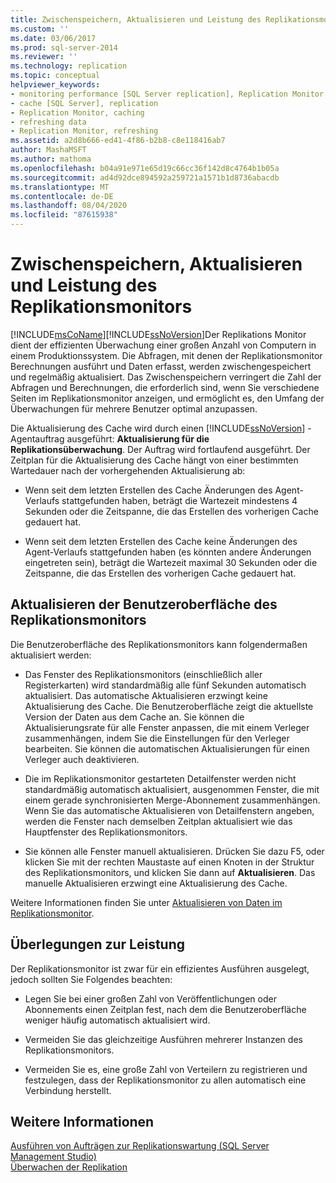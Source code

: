 ```yaml
---
title: Zwischenspeichern, Aktualisieren und Leistung des Replikationsmonitors | Microsoft-Dokumentation
ms.custom: ''
ms.date: 03/06/2017
ms.prod: sql-server-2014
ms.reviewer: ''
ms.technology: replication
ms.topic: conceptual
helpviewer_keywords:
- monitoring performance [SQL Server replication], Replication Monitor
- cache [SQL Server], replication
- Replication Monitor, caching
- refreshing data
- Replication Monitor, refreshing
ms.assetid: a2d8b666-ed41-4f86-b2b8-c8e118416ab7
author: MashaMSFT
ms.author: mathoma
ms.openlocfilehash: b04a91e971e65d19c66cc36f142d8c4764b1b05a
ms.sourcegitcommit: ad4d92dce894592a259721a1571b1d8736abacdb
ms.translationtype: MT
ms.contentlocale: de-DE
ms.lasthandoff: 08/04/2020
ms.locfileid: "87615938"
---
```

# <a name="caching-refresh-and-replication-monitor-performance"></a>Zwischenspeichern, Aktualisieren und Leistung des Replikationsmonitors
  [!INCLUDE[msCoName](../../../includes/msconame-md.md)][!INCLUDE[ssNoVersion](../../../includes/ssnoversion-md.md)]Der Replikations Monitor dient der effizienten Überwachung einer großen Anzahl von Computern in einem Produktionssystem. Die Abfragen, mit denen der Replikationsmonitor Berechnungen ausführt und Daten erfasst, werden zwischengespeichert und regelmäßig aktualisiert. Das Zwischenspeichern verringert die Zahl der Abfragen und Berechnungen, die erforderlich sind, wenn Sie verschiedene Seiten im Replikationsmonitor anzeigen, und ermöglicht es, den Umfang der Überwachungen für mehrere Benutzer optimal anzupassen.  
  
 Die Aktualisierung des Cache wird durch einen [!INCLUDE[ssNoVersion](../../../includes/ssnoversion-md.md)] -Agentauftrag ausgeführt: **Aktualisierung für die Replikationsüberwachung**. Der Auftrag wird fortlaufend ausgeführt. Der Zeitplan für die Aktualisierung des Cache hängt von einer bestimmten Wartedauer nach der vorhergehenden Aktualisierung ab:  
  
-   Wenn seit dem letzten Erstellen des Cache Änderungen des Agent-Verlaufs stattgefunden haben, beträgt die Wartezeit mindestens 4 Sekunden oder die Zeitspanne, die das Erstellen des vorherigen Cache gedauert hat.  
  
-   Wenn seit dem letzten Erstellen des Cache keine Änderungen des Agent-Verlaufs stattgefunden haben (es könnten andere Änderungen eingetreten sein), beträgt die Wartezeit maximal 30 Sekunden oder die Zeitspanne, die das Erstellen des vorherigen Cache gedauert hat.  
  
## <a name="refreshing-the-replication-monitor-user-interface"></a>Aktualisieren der Benutzeroberfläche des Replikationsmonitors  
 Die Benutzeroberfläche des Replikationsmonitors kann folgendermaßen aktualisiert werden:  
  
-   Das Fenster des Replikationsmonitors (einschließlich aller Registerkarten) wird standardmäßig alle fünf Sekunden automatisch aktualisiert. Das automatische Aktualisieren erzwingt keine Aktualisierung des Cache. Die Benutzeroberfläche zeigt die aktuellste Version der Daten aus dem Cache an. Sie können die Aktualisierungsrate für alle Fenster anpassen, die mit einem Verleger zusammenhängen, indem Sie die Einstellungen für den Verleger bearbeiten. Sie können die automatischen Aktualisierungen für einen Verleger auch deaktivieren.  
  
-   Die im Replikationsmonitor gestarteten Detailfenster werden nicht standardmäßig automatisch aktualisiert, ausgenommen Fenster, die mit einem gerade synchronisierten Merge-Abonnement zusammenhängen. Wenn Sie das automatische Aktualisieren von Detailfenstern angeben, werden die Fenster nach demselben Zeitplan aktualisiert wie das Hauptfenster des Replikationsmonitors.  
  
-   Sie können alle Fenster manuell aktualisieren. Drücken Sie dazu F5, oder klicken Sie mit der rechten Maustaste auf einen Knoten in der Struktur des Replikationsmonitors, und klicken Sie dann auf **Aktualisieren**. Das manuelle Aktualisieren erzwingt eine Aktualisierung des Cache.  
  
 Weitere Informationen finden Sie unter [Aktualisieren von Daten im Replikationsmonitor](refresh-data-in-replication-monitor.md).  
  
## <a name="performance-considerations"></a>Überlegungen zur Leistung  
 Der Replikationsmonitor ist zwar für ein effizientes Ausführen ausgelegt, jedoch sollten Sie Folgendes beachten:  
  
-   Legen Sie bei einer großen Zahl von Veröffentlichungen oder Abonnements einen Zeitplan fest, nach dem die Benutzeroberfläche weniger häufig automatisch aktualisiert wird.  
  
-   Vermeiden Sie das gleichzeitige Ausführen mehrerer Instanzen des Replikationsmonitors.  
  
-   Vermeiden Sie es, eine große Zahl von Verteilern zu registrieren und festzulegen, dass der Replikationsmonitor zu allen automatisch eine Verbindung herstellt.  
  
## <a name="see-also"></a>Weitere Informationen  
 [Ausführen von Aufträgen zur Replikationswartung &#40;SQL Server Management Studio&#41;](../../../ssms/sql-server-management-studio-ssms.md)   
 [Überwachen der Replikation](../monitoring-replication.md)  
  
  
